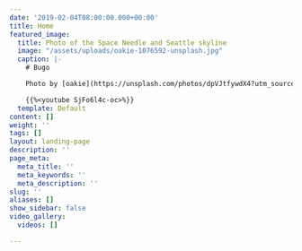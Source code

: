 ```yaml
---
date: '2019-02-04T08:00:00.000+00:00'
title: Home
featured_image:
  title: Photo of the Space Needle and Seattle skyline
  image: "/assets/uploads/oakie-1076592-unsplash.jpg"
  caption: |-
    # Bugo

    Photo by [oakie](https://unsplash.com/photos/dpVJtfywdX4?utm_source=unsplash&utm_medium=referral&utm_content=creditCopyText) on [Unsplash](https://unsplash.com/search/photos/seattle?utm_source=unsplash&utm_medium=referral&utm_content=creditCopyText)

    {{%<youtube SjFo6l4c-oc>%}}
  template: Default
content: []
weight: ''
tags: []
layout: landing-page
description: ''
page_meta:
  meta_title: ''
  meta_keywords: ''
  meta_description: ''
slug: ''
aliases: []
show_sidebar: false
video_gallery:
  videos: []

---
```

